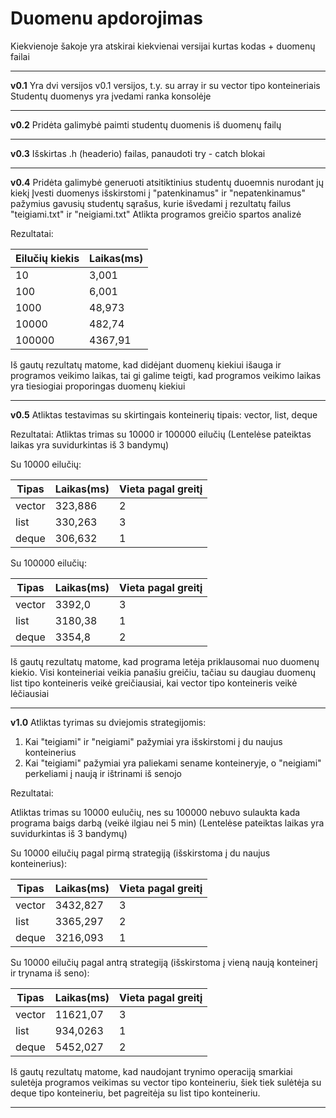 # Duomenu apdorojimas
Kiekvienoje šakoje yra atskirai kiekvienai versijai kurtas kodas + duomenų failai
****************************************************************************************
**v0.1**
Yra dvi versijos v0.1 versijos, t.y. su array ir su vector tipo konteineriais
Studentų duomenys yra įvedami ranka konsolėje
************************************************************
**v0.2**
Pridėta galimybė paimti studentų duomenis iš duomenų failų
************************************************************
**v0.3**
Išskirtas .h (headerio) failas, panaudoti try - catch blokai
************************************************************
**v0.4**
Pridėta galimybė generuoti atsitiktinius studentų duoemnis nurodant jų kiekį
Įvesti duomenys išskirstomi į "patenkinamus" ir "nepatenkinamus" pažymius gavusių studentų sąrašus, kurie išvedami į rezultatų failus "teigiami.txt" ir "neigiami.txt"
Atlikta programos greičio spartos analizė

Rezultatai:

| Eilučių kiekis | Laikas(ms)    |
| ------------- | ------------- |
| 10            | 3,001       |
| 100           | 6,001       |
| 1000          | 48,973       |
| 10000         | 482,74       |
| 100000        | 4367,91       |

Iš gautų rezultatų matome, kad didėjant duomenų kiekiui išauga ir programos veikimo laikas, tai gi galime teigti, kad programos veikimo laikas yra tiesiogiai proporingas duomenų kiekiui
************************************************************
**v0.5**
Atliktas testavimas su skirtingais konteinerių tipais: vector, list, deque

Rezultatai:
Atliktas trimas su 10000 ir 100000 eilučių
(Lentelėse pateiktas laikas yra suvidurkintas iš 3 bandymų)

Su 10000 eilučių: 

| Tipas         | Laikas(ms)    | Vieta pagal greitį |
| ------------- | ------------- | ----------------- |
| vector        | 323,886       | 2 |
| list          | 330,263       | 3 |
| deque         | 306,632       | 1 |

Su 100000 eilučių: 

|     Tipas     |   Laikas(ms)  | Vieta pagal greitį |
| ----------- | ----------- | ----------------- |
|     vector    |    3392,0     | 3 |
|      list     |    3180,38    | 1 |
|     deque     |    3354,8     | 2 |


Iš gautų rezultatų matome, kad programa letėja priklausomai nuo duomenų kiekio. Visi konteineriai veikia panašiu greičiu, tačiau su daugiau duomenų list tipo konteineris veikė greičiausiai, kai vector tipo konteineris veikė lėčiausiai
************************************************************
**v1.0**
Atliktas tyrimas su dviejomis strategijomis:
1. Kai "teigiami" ir "neigiami" pažymiai yra išskirstomi į du naujus konteinerius
2. Kai "teigiami" pažymiai yra paliekami sename konteineryje, o "neigiami" perkeliami į naują ir ištrinami iš senojo

Rezultatai:

Atliktas trimas su 10000 eulučių, nes su 100000 nebuvo sulaukta kada programa baigs darbą (veikė ilgiau nei 5 min)
(Lentelėse pateiktas laikas yra suvidurkintas iš 3 bandymų)

Su 10000 eilučių pagal pirmą strategiją (išskirstoma į du naujus konteinerius): 

| Tipas         | Laikas(ms)    | Vieta pagal greitį |
| ------------- | ------------- | ----------------- |
| vector        | 3432,827      | 3 |
| list          | 3365,297      | 2 |
| deque         | 3216,093      | 1 |

Su 10000 eilučių pagal antrą strategiją (išskirstoma į vieną naują konteinerį ir trynama iš seno): 

| Tipas         | Laikas(ms)    | Vieta pagal greitį |
| ------------- | ------------- | ----------------- |
| vector        | 11621,07      | 3 |
| list          | 934,0263      | 1 |
| deque         | 5452,027      | 2 |

Iš gautų rezultatų matome, kad naudojant trynimo operaciją smarkiai suletėja programos veikimas su vector tipo konteineriu, šiek tiek sulėtėja su deque tipo konteineriu, bet pagreitėja su list tipo konteineriu.
************************************************************
